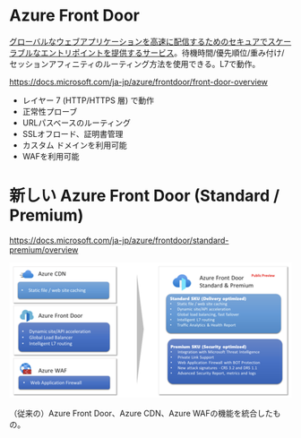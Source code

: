 # Azure Front Door

[グローバルなウェブアプリケーションを高速に配信するためのセキュアでスケーラブルなエントリポイントを提供するサービス](https://ascii.jp/elem/000/004/017/4017782/)。待機時間/優先順位/重み付け/セッションアフィニティのルーティング方法を使用できる。L7で動作。

https://docs.microsoft.com/ja-jp/azure/frontdoor/front-door-overview

- レイヤー 7 (HTTP/HTTPS 層) で動作
- 正常性プローブ
- URLパスベースのルーティング
- SSLオフロード、証明書管理
- カスタム ドメインを利用可能
- WAFを利用可能

# 新しい Azure Front Door (Standard / Premium)

https://docs.microsoft.com/ja-jp/azure/frontdoor/standard-premium/overview

![](images/ss-2023-03-17-09-27-29.png)

（従来の）Azure Front Door、Azure CDN、Azure WAFの機能を統合したもの。
